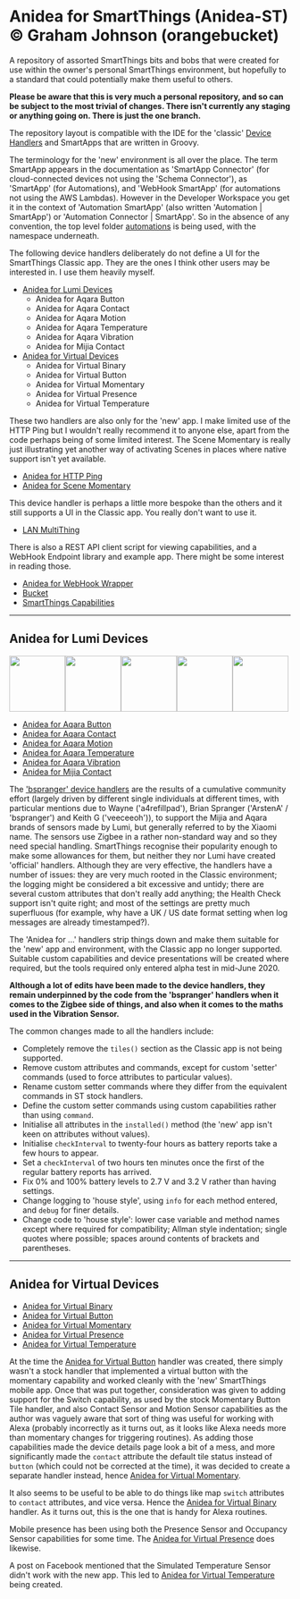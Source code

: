 # Anidea for SmartThings (Anidea-ST)<br>&copy; Graham Johnson (orangebucket)

A repository of assorted SmartThings bits and bobs that were created for use within the owner's personal SmartThings environment, but hopefully to a standard that could potentially make them useful to others.

**Please be aware that this is very much a personal repository, and so can be subject to the most trivial of changes. There isn't currently any staging or anything going on. There is just the one branch.**

The repository layout is compatible with the IDE for the 'classic' [Device Handlers](devicetypes/orangebucket) and SmartApps that are written in Groovy. 

The terminology for the 'new' environment is all over the place. The term SmartApp appears in the documentation as 'SmartApp Connector' (for cloud-connected devices not using the 'Schema Connector'), as 'SmartApp' (for Automations), and 'WebHook SmartApp' (for automations not using the AWS Lambdas). However in the Developer Workspace you get it in the context of  'Automation SmartApp' (also written 'Automation | SmartApp') or 'Automation Connector | SmartApp'. So in the absence of any convention, the top level folder [automations](automations) is being used, with the namespace underneath.

The following device handlers deliberately do not define a UI for the SmartThings Classic app. They are the ones I think other users may be interested in. I use them heavily myself.

- [Anidea for Lumi Devices](#anidea-for-lumi-devices)
  - Anidea for Aqara Button
  - Anidea for Aqara Contact
  - Anidea for Aqara Motion
  - Anidea for Aqara Temperature
  - Anidea for Aqara Vibration
  - Anidea for Mijia Contact
- [Anidea for Virtual Devices](#anidea-for-virtual-devices)
  - Anidea for Virtual Binary
  - Anidea for Virtual Button
  - Anidea for Virtual Momentary
  - Anidea for Virtual Presence
  - Anidea for Virtual Temperature

These two handlers are also only for the 'new' app. I make limited use of the HTTP Ping but I wouldn't really recommend it to anyone else, apart from the code perhaps being of some limited interest. The Scene Momentary is really just illustrating yet another way of activating Scenes in places where native support isn't yet available.

- [Anidea for HTTP Ping](devicetypes/orangebucket/anidea-for-http-ping.src/)
- [Anidea for Scene Momentary](devicetypes/orangebucket/anidea-for-scene-momentary.src/)

This device handler is perhaps a little more bespoke than the others and it still supports a UI in the Classic app. You really don't want to use it.

- [LAN MultiThing](devicetypes/orangebucket/lan-multithing.src)

There is also a REST API client script for viewing capabilities, and a WebHook Endpoint library and example app. There might be some interest in reading those.

- [Anidea for WebHook Wrapper](automations/orangebucket/anidea-for-webhook-wrapper/)
- [Bucket](automations/orangebucket/anidea-for-webhook-wrapper/)
- [SmartThings Capabilities](automations/orangebucket/smartthings-capabilities/)
---
## Anidea for Lumi Devices
<img src="https://raw.githubusercontent.com/orangebucket/Anidea-for-SmartThings/master/images/aqara_button.png" width="100"><img src="https://raw.githubusercontent.com/orangebucket/Anidea-for-SmartThings/master/images/aqara_contact.png" width="100"><img src="https://raw.githubusercontent.com/orangebucket/Anidea-for-SmartThings/master/images/aqara_motion.png" width="100"><img src="https://raw.githubusercontent.com/orangebucket/Anidea-for-SmartThings/master/images/aqara_temperature.png" width="100"><img src="https://raw.githubusercontent.com/orangebucket/Anidea-for-SmartThings/master/images/aqara_vibration.png" width="100">

- [Anidea for Aqara Button](devicetypes/orangebucket/anidea-for-aqara-button.src/)
- [Anidea for Aqara Contact](devicetypes/orangebucket/anidea-for-aqara-contact.src/)
- [Anidea for Aqara Motion](devicetypes/orangebucket/anidea-for-aqara-motion.src/)
- [Anidea for Aqara Temperature](devicetypes/orangebucket/anidea-for-aqara-temperature.src/)
- [Anidea for Aqara Vibration](devicetypes/orangebucket/anidea-for-aqara-vibration.src/)
- [Anidea for Mijia Contact](devicetypes/orangebucket/anidea-for-aqara-contact.src/)
  
The ['bspranger' device handlers](https://github.com/bspranger/Xiaomi) are the results of a cumulative community effort (largely driven by different single individuals at different times, with particular mentions due to Wayne ('a4refillpad'), Brian Spranger ('ArstenA' / 'bspranger') and Keith G ('veeceeoh')), to support the Mijia and Aqara brands of sensors made by Lumi, but generally referred to by the Xiaomi name. The sensors use Zigbee in a rather non-standard way and so they need special handling. SmartThings recognise their popularity enough to make some allowances for them, but neither they nor Lumi have created 'official' handlers. Although they are very effective, the handlers have a number of issues: they are very much rooted in the Classic environment; the logging might be considered a bit excessive and untidy; there are several custom attributes that don't really add anything; the Health Check support isn't quite right; and most of the settings are pretty much superfluous (for example, why have a UK / US date format setting when log messages are already timestamped?). 

The 'Anidea for ...' handlers strip things down and make them suitable for the 'new' app and environment, with the Classic app no longer supported. Suitable custom capabilities and device presentations will be created where required, but the tools required only entered alpha test in mid-June 2020.

**Although a lot of edits have been made to the device handlers, they remain underpinned by the code from the 'bspranger' handlers when it comes to the Zigbee side of things, and also when it comes to the maths used in the Vibration Sensor.**

The common changes made to all the handlers include:

* Completely remove the `tiles()` section as the Classic app is not being supported.
* Remove custom attributes and commands, except for custom 'setter' commands (used to force attributes to particular values).
* Rename custom setter commands where they differ from the equivalent commands in ST stock handlers.
* Define the custom setter commands using custom capabilities rather than using `command`.
* Initialise all attributes in the `installed()` method (the 'new' app isn't keen on attributes without values).
* Initialise `checkInterval` to twenty-four hours as battery reports take a few hours to appear.
* Set a `checkInterval` of two hours ten minutes once the first of the regular battery reports has arrived.
* Fix 0% and 100% battery levels to 2.7 V and 3.2 V rather than having settings.
* Change logging to 'house style', using `info` for each method entered, and `debug` for finer details.
* Change code to 'house style': lower case variable and method names except where required for compatibility; Allman style indentation; single quotes where possible; spaces around contents of brackets and parentheses.

---
## Anidea for Virtual Devices

- [Anidea for Virtual Binary](devicetypes/orangebucket/anidea-for-virtual-binary.src)
- [Anidea for Virtual Button](devicetypes/orangebucket/anidea-for-virtual-button.src)
- [Anidea for Virtual Momentary](devicetypes/orangebucket/anidea-for-virtual-momentary.src)
- [Anidea for Virtual Presence](devicetypes/orangebucket/anidea-for-virtual-presence.src)
- [Anidea for Virtual Temperature](devicetypes/orangebucket/anidea-for-virtual-temperature.src)
  
At the time the [Anidea for Virtual Button](devicetypes/orangebucket/anidea-for-virtual-binary.src) handler was created, there simply wasn't a stock handler that implemented a virtual button with the momentary capability and worked cleanly with the 'new' SmartThings mobile app. Once that was put together, consideration was given to adding support for the Switch capability, as used by the stock Momentary Button Tile handler, and also Contact Sensor and Motion Sensor capabilities as the author was vaguely aware that sort of thing was useful for working with Alexa (probably incorrectly as it turns out, as it looks like Alexa needs more than momentary changes for triggering routines). As adding those capabilities made the device details page look a bit of a mess, and more significantly made the `contact` attribute the default tile status instead of `button` (which could not be corrected at the time), it was decided to create a separate handler instead, hence [Anidea for Virtual Momentary](devicetypes/orangebucket/anidea-for-virtual-momentary.src).

It also seems to be useful to be able to do things like map `switch` attributes to `contact` attributes, and vice versa. Hence the [Anidea for Virtual Binary](devicetypes/orangebucket/anidea-for-virtual-binary.src) handler. As it turns out, this is the one that is handy for Alexa routines.

Mobile presence has been using both the Presence Sensor and Occupancy Sensor capabilities for some time. The [Anidea for Virtual Presence](devicetypes/orangebucket/anidea-for-virtual-presence.src) does likewise.

A post on Facebook mentioned that the Simulated Temperature Sensor didn't work with the new app. This led to [Anidea for Virtual Temperature](devicetypes/orangebucket/anidea-for-virtual-temperature.src) being created.
